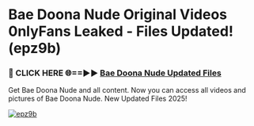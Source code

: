 # Bae Doona Nude Original Videos 0nlyFans Leaked - Files Updated! (epz9b)

<h3>🔴 CLICK HERE 🌐==►► <a href="https://tinyurl.com/yrmya6cz" rel="nofollow">Bae Doona Nude Updated Files</a></h3>

Get Bae Doona Nude and all content. Now you can access all videos and pictures of Bae Doona Nude. New Updated Files 2025!

[![epz9b](https://i.imgur.com/FMdXYCs.gif)](https://tinyurl.com/yrmya6cz)
